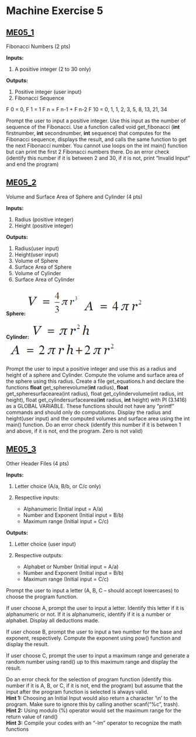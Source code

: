 # Machine Exercise 5

## [ME05_1](me05_1.c)
Fibonacci Numbers (2 pts)

**Inputs:**

1. A positive integer (2 to 30 only)

**Outputs:**

1. Positive integer (user input)
2. Fibonacci Sequence

F 0 = 0, F 1 = 1	F n = F n-1 + F n-2	F 10 = 0, 1, 1, 2, 3, 5, 8, 13, 21, 34

Prompt the user to input a positive integer. Use this input as the number of sequence of the Fibonacci. Use a function called void get_fibonacci (**int** firstnumber, **int** secondnumber, **int** sequence) that computes for the Fibonacci sequence, displays the result, and calls the same function to get the next Fibonacci number. You cannot use loops on the int main() function but can print the first 2 Fibonacci numbers there. Do an error check (identify this number if it is between 2 and 30, if it is not, print “Invalid Input” and end the program)

## [ME05_2](me05_2.c)
Volume and Surface Area of Sphere and Cylinder (4 pts)

**Inputs:**

1. Radius (positive integer)
2. Height (positive integer)

**Outputs:**

1. Radius(user input)
2. Height(user input)
2. Volume of Sphere
3. Surface Area of Sphere
4. Volume of Cylinder
5. Surface Area of Cylinder

**Sphere:** 	![sphere volume](img/vsph.png) ![sphere area](img/asph.png)

**Cylinder:** 	![cylinder volume](img/vcyl.png) ![cylinder area](img/acyl.png)

Prompt the user to input a positive integer and use this as a radius and height of a sphere and Cylinder. Compute the volume and surface area of the sphere using this radius. Create a file get_equations.h and declare the functions **float** get_spherevolume(**int** radius), **float** get_spheresurfacearea(int radius), float get_cylindervolume(int radius, int height), float get_cylindersurfacearea(**int** radius, **int** height) with PI (3.1416) as a GLOBAL VARIABLE. These functions should not have any “printf” commands and should only do computations. Display the radius and height(user input) and the computed volumes and surface area using the int main() function. Do an error check (identify this number if it is between 1 and above, if it is not, end the program. Zero is not valid)

## [ME05_3](me05_3.c)
Other Header Files (4 pts)

**Inputs:**

1. Letter choice (A/a, B/b, or C/c only)
2. Respective inputs:

	+ Alphanumeric (Initial input = A/a)
	+ Number and Exponent (Initial input = B/b)
	+ Maximum range (Initial input = C/c)

**Outputs:**

1. Letter choice (user input)
2. Respective outputs:

	+ Alphabet or Number (Initial input = A/a)
	+ Number and Exponent (Initial input = B/b)
	+ Maximum range (Initial input = C/c)

Prompt the user to input a letter (A, B, C – should accept lowercases) to choose the program function.

If user choose A, prompt the user to input a letter. Identify this letter if it is alphanumeric or not. If it is alphanumeric, identify if it is a number or alphabet. Display all deductions made.

If user choose B, prompt the user to input a two number for the base and exponent, respectively. Compute the exponent using pow() function and display the result.

If user choose C, prompt the user to input a maximum range and generate a random number using rand() up to this maximum range and display the result.

Do an error check for the selection of program function (identify this number if it is A, B, or C, if it is not, end the program) but assume that the input after the program function is selected is always valid.  
**Hint 1:** Choosing an Initial Input would also return a character ‘\n’ to the program. Make sure to ignore this by calling another scanf(“%c”, trash).  
**Hint 2:** Using modulo (%) operator would set the maximum range for the return value of rand()  
**Hint 3:** Compile your codes with an “-lm” operator to recognize the math functions
